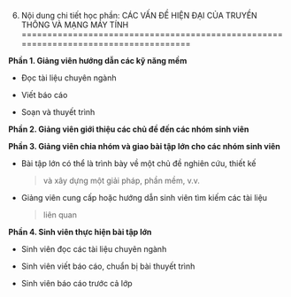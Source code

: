 6. Nội dung chi tiết học phần: CÁC VẤN ĐỀ HIỆN ĐẠI CỦA TRUYỀN THÔNG VÀ MẠNG MÁY TÍNH
====================================================================================

**Phần 1. Giảng viên hướng dẫn các kỹ năng mềm**

-   Đọc tài liệu chuyên ngành

-   Viết báo cáo

-   Soạn và thuyết trình

**Phần 2. Giảng viên giới thiệu các chủ đề đến các nhóm sinh viên**

**Phần 3. Giảng viên chia nhóm và giao bài tập lớn cho các nhóm sinh
viên**

-   Bài tập lớn có thể là trình bày về một chủ đề nghiên cứu, thiết kế
    > và xây dựng một giải pháp, phần mềm, v.v.

-   Giảng viên cung cấp hoặc hướng dẫn sinh viên tìm kiếm các tài liệu
    > liên quan

**Phần 4. Sinh viên thực hiện bài tập lớn**

-   Sinh viên đọc các tài liệu chuyên ngành

-   Sinh viên viết báo cáo, chuẩn bị bài thuyết trình

-   Sinh viên báo cáo trước cả lớp

